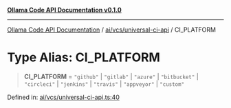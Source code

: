 [**Ollama Code API Documentation v0.1.0**](../../../../README.md)

***

[Ollama Code API Documentation](../../../../modules.md) / [ai/vcs/universal-ci-api](../README.md) / CI\_PLATFORM

# Type Alias: CI\_PLATFORM

> **CI\_PLATFORM** = `"github"` \| `"gitlab"` \| `"azure"` \| `"bitbucket"` \| `"circleci"` \| `"jenkins"` \| `"travis"` \| `"appveyor"` \| `"custom"`

Defined in: [ai/vcs/universal-ci-api.ts:40](https://github.com/erichchampion/ollama-code/blob/78170438060c778413879e5a38e477096b574d9c/ollama-code/src/ai/vcs/universal-ci-api.ts#L40)
